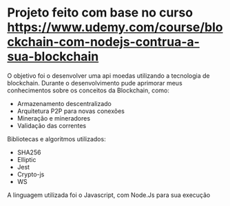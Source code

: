 # Projeto feito com base no curso https://www.udemy.com/course/blockchain-com-nodejs-contrua-a-sua-blockchain
O objetivo foi o desenvolver uma api moedas utilizando a tecnologia de blockchain. Durante o desenvolvimento pude aprimorar meus conhecimentos sobre os conceitos da Blockchain, como:
- Armazenamento descentralizado
- Arquitetura P2P para novas conexões
- Mineração e mineradores
- Validação das correntes

Bibliotecas e algoritmos utilizados:
- SHA256
- Elliptic
- Jest
- Crypto-js
- WS

A linguagem utilizada foi o Javascript, com Node.Js para sua execução
